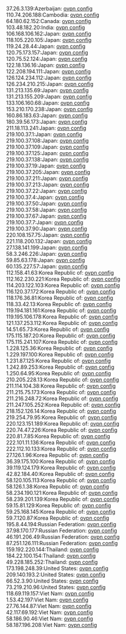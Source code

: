 37.26.3.139:Azerbaijan: [ovpn config](vpn/37_26_3_139.ovpn)  
110.74.206.188:Cambodia: [ovpn config](vpn/110_74_206_188.ovpn)  
64.180.62.152:Canada: [ovpn config](vpn/64_180_62_152.ovpn)  
103.48.182.20:India: [ovpn config](vpn/103_48_182_20.ovpn)  
106.168.106.162:Japan: [ovpn config](vpn/106_168_106_162.ovpn)  
118.105.220.105:Japan: [ovpn config](vpn/118_105_220_105.ovpn)  
119.24.28.44:Japan: [ovpn config](vpn/119_24_28_44.ovpn)  
120.75.173.157:Japan: [ovpn config](vpn/120_75_173_157.ovpn)  
120.75.52.124:Japan: [ovpn config](vpn/120_75_52_124.ovpn)  
122.18.136.16:Japan: [ovpn config](vpn/122_18_136_16.ovpn)  
122.208.194.111:Japan: [ovpn config](vpn/122_208_194_111.ovpn)  
126.124.234.112:Japan: [ovpn config](vpn/126_124_234_112.ovpn)  
126.234.210.215:Japan: [ovpn config](vpn/126_234_210_215.ovpn)  
131.213.135.69:Japan: [ovpn config](vpn/131_213_135_69.ovpn)  
131.213.155.209:Japan: [ovpn config](vpn/131_213_155_209.ovpn)  
133.106.160.68:Japan: [ovpn config](vpn/133_106_160_68.ovpn)  
153.210.170.238:Japan: [ovpn config](vpn/153_210_170_238.ovpn)  
160.86.183.63:Japan: [ovpn config](vpn/160_86_183_63.ovpn)  
180.39.56.173:Japan: [ovpn config](vpn/180_39_56_173.ovpn)  
211.18.113.241:Japan: [ovpn config](vpn/211_18_113_241.ovpn)  
219.100.37.1:Japan: [ovpn config](vpn/219_100_37_1.ovpn)  
219.100.37.108:Japan: [ovpn config](vpn/219_100_37_108.ovpn)  
219.100.37.109:Japan: [ovpn config](vpn/219_100_37_109.ovpn)  
219.100.37.125:Japan: [ovpn config](vpn/219_100_37_125.ovpn)  
219.100.37.138:Japan: [ovpn config](vpn/219_100_37_138.ovpn)  
219.100.37.19:Japan: [ovpn config](vpn/219_100_37_19.ovpn)  
219.100.37.205:Japan: [ovpn config](vpn/219_100_37_205.ovpn)  
219.100.37.211:Japan: [ovpn config](vpn/219_100_37_211.ovpn)  
219.100.37.213:Japan: [ovpn config](vpn/219_100_37_213.ovpn)  
219.100.37.22:Japan: [ovpn config](vpn/219_100_37_22.ovpn)  
219.100.37.4:Japan: [ovpn config](vpn/219_100_37_4.ovpn)  
219.100.37.50:Japan: [ovpn config](vpn/219_100_37_50.ovpn)  
219.100.37.58:Japan: [ovpn config](vpn/219_100_37_58.ovpn)  
219.100.37.67:Japan: [ovpn config](vpn/219_100_37_67.ovpn)  
219.100.37.7:Japan: [ovpn config](vpn/219_100_37_7.ovpn)  
219.100.37.90:Japan: [ovpn config](vpn/219_100_37_90.ovpn)  
220.108.157.75:Japan: [ovpn config](vpn/220_108_157_75.ovpn)  
221.118.200.132:Japan: [ovpn config](vpn/221_118_200_132.ovpn)  
27.138.141.199:Japan: [ovpn config](vpn/27_138_141_199.ovpn)  
58.3.246.226:Japan: [ovpn config](vpn/58_3_246_226.ovpn)  
59.85.63.178:Japan: [ovpn config](vpn/59_85_63_178.ovpn)  
60.135.227.57:Japan: [ovpn config](vpn/60_135_227_57.ovpn)  
112.158.41.63:Korea Republic of: [ovpn config](vpn/112_158_41_63.ovpn)  
112.162.230.221:Korea Republic of: [ovpn config](vpn/112_162_230_221.ovpn)  
114.203.122.103:Korea Republic of: [ovpn config](vpn/114_203_122_103.ovpn)  
116.120.37.172:Korea Republic of: [ovpn config](vpn/116_120_37_172.ovpn)  
118.176.36.81:Korea Republic of: [ovpn config](vpn/118_176_36_81.ovpn)  
118.33.42.13:Korea Republic of: [ovpn config](vpn/118_33_42_13.ovpn)  
119.194.181.161:Korea Republic of: [ovpn config](vpn/119_194_181_161.ovpn)  
119.195.106.178:Korea Republic of: [ovpn config](vpn/119_195_106_178.ovpn)  
121.137.253.112:Korea Republic of: [ovpn config](vpn/121_137_253_112.ovpn)  
14.51.65.73:Korea Republic of: [ovpn config](vpn/14_51_65_73.ovpn)  
175.115.187.20:Korea Republic of: [ovpn config](vpn/175_115_187_20.ovpn)  
175.115.241.107:Korea Republic of: [ovpn config](vpn/175_115_241_107.ovpn)  
1.228.125.36:Korea Republic of: [ovpn config](vpn/1_228_125_36.ovpn)  
1.229.197.100:Korea Republic of: [ovpn config](vpn/1_229_197_100.ovpn)  
1.231.87.125:Korea Republic of: [ovpn config](vpn/1_231_87_125.ovpn)  
1.242.89.253:Korea Republic of: [ovpn config](vpn/1_242_89_253.ovpn)  
1.250.64.95:Korea Republic of: [ovpn config](vpn/1_250_64_95.ovpn)  
210.205.228.13:Korea Republic of: [ovpn config](vpn/210_205_228_13.ovpn)  
211.114.104.38:Korea Republic of: [ovpn config](vpn/211_114_104_38.ovpn)  
211.215.75.173:Korea Republic of: [ovpn config](vpn/211_215_75_173.ovpn)  
211.216.248.72:Korea Republic of: [ovpn config](vpn/211_216_248_72.ovpn)  
211.247.105.252:Korea Republic of: [ovpn config](vpn/211_247_105_252.ovpn)  
218.152.126.14:Korea Republic of: [ovpn config](vpn/218_152_126_14.ovpn)  
219.254.79.95:Korea Republic of: [ovpn config](vpn/219_254_79_95.ovpn)  
220.123.151.189:Korea Republic of: [ovpn config](vpn/220_123_151_189.ovpn)  
220.74.47.226:Korea Republic of: [ovpn config](vpn/220_74_47_226.ovpn)  
220.81.7.85:Korea Republic of: [ovpn config](vpn/220_81_7_85.ovpn)  
222.101.11.136:Korea Republic of: [ovpn config](vpn/222_101_11_136.ovpn)  
222.112.10.133:Korea Republic of: [ovpn config](vpn/222_112_10_133.ovpn)  
27.126.1.96:Korea Republic of: [ovpn config](vpn/27_126_1_96.ovpn)  
36.39.175.100:Korea Republic of: [ovpn config](vpn/36_39_175_100.ovpn)  
39.119.124.179:Korea Republic of: [ovpn config](vpn/39_119_124_179.ovpn)  
42.82.184.40:Korea Republic of: [ovpn config](vpn/42_82_184_40.ovpn)  
58.120.105.113:Korea Republic of: [ovpn config](vpn/58_120_105_113.ovpn)  
58.126.1.38:Korea Republic of: [ovpn config](vpn/58_126_1_38.ovpn)  
58.234.190.121:Korea Republic of: [ovpn config](vpn/58_234_190_121.ovpn)  
58.239.201.139:Korea Republic of: [ovpn config](vpn/58_239_201_139.ovpn)  
59.15.81.129:Korea Republic of: [ovpn config](vpn/59_15_81_129.ovpn)  
59.25.168.145:Korea Republic of: [ovpn config](vpn/59_25_168_145.ovpn)  
59.7.120.87:Korea Republic of: [ovpn config](vpn/59_7_120_87.ovpn)  
195.8.44.194:Russian Federation: [ovpn config](vpn/195_8_44_194.ovpn)  
37.98.170.177:Russian Federation: [ovpn config](vpn/37_98_170_177.ovpn)  
46.191.206.49:Russian Federation: [ovpn config](vpn/46_191_206_49.ovpn)  
87.251.126.111:Russian Federation: [ovpn config](vpn/87_251_126_111.ovpn)  
159.192.220.144:Thailand: [ovpn config](vpn/159_192_220_144.ovpn)  
184.22.100.154:Thailand: [ovpn config](vpn/184_22_100_154.ovpn)  
49.228.185.252:Thailand: [ovpn config](vpn/49_228_185_252.ovpn)  
173.198.248.39:United States: [ovpn config](vpn/173_198_248_39.ovpn)  
209.140.193.2:United States: [ovpn config](vpn/209_140_193_2.ovpn)  
66.52.3.90:United States: [ovpn config](vpn/66_52_3_90.ovpn)  
73.219.210.96:United States: [ovpn config](vpn/73_219_210_96.ovpn)  
118.69.119.157:Viet Nam: [ovpn config](vpn/118_69_119_157.ovpn)  
1.53.42.197:Viet Nam: [ovpn config](vpn/1_53_42_197.ovpn)  
27.76.144.87:Viet Nam: [ovpn config](vpn/27_76_144_87.ovpn)  
42.117.69.192:Viet Nam: [ovpn config](vpn/42_117_69_192.ovpn)  
58.186.90.46:Viet Nam: [ovpn config](vpn/58_186_90_46.ovpn)  
58.187.196.208:Viet Nam: [ovpn config](vpn/58_187_196_208.ovpn)  
